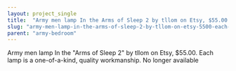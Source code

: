 ```yaml
---
layout: project_single
title:  "Army men lamp In the Arms of Sleep 2 by tllom on Etsy, $55.00. Each lamp is a one-of-a-kind, quality workmanship. No longer available"
slug: "army-men-lamp-in-the-arms-of-sleep-2-by-tllom-on-etsy-5500-each-lamp-is"
parent: "army-bedroom"
---
```

Army men lamp In the "Arms of Sleep 2" by tllom on Etsy, $55.00. Each lamp is a one-of-a-kind, quality workmanship. No longer available